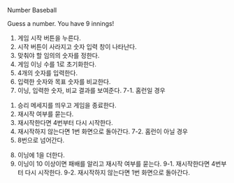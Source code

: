 Number Baseball

Guess a number. You have 9 innings!

1. 게임 시작 버튼을 누른다.
2. 시작 버튼이 사라지고 숫자 입력 창이 나타난다.
3. 맞춰야 할 임의의 숫자를 정한다.
4. 게임 이닝 수를 1로 초기화한다.
5. 4개의 숫자를 입력한다.
6. 입력한 숫자와 목표 숫자를 비교한다.
7. 이닝, 입력한 숫자, 비교 결과를 보여준다.
 7-1. 홈런일 경우
  1) 승리 메세지를 띄우고 게임을 종료한다.
  2) 재시작 여부를 묻는다.
  3) 재시작한다면 4번부터 다시 시작한다.
  4) 재시작하지 않는다면 1번 화면으로 돌아간다.
 7-2. 홈런이 아닐 경우
  1) 8번으로 넘어간다.
8. 이닝에 1을 더한다.
9. 이닝이 10 이상이면 패배를 알리고 재시작 여부를 묻는다.
 9-1. 재시작한다면 4번부터 다시 시작한다.
 9-2. 재시작하지 않는다면 1번 화면으로 돌아간다.